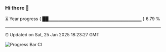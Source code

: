 ### Hi there 👋

⏳ Year progress { ██▁▁▁▁▁▁▁▁▁▁▁▁▁▁▁▁▁▁▁▁▁▁▁▁▁▁▁▁ } 6.79 %

---

⏰ Updated on Sat, 25 Jan 2025 18:23:27 GMT

![Progress Bar CI](https://github.com/liununu/liununu/workflows/Progress%20Bar%20CI/badge.svg)
